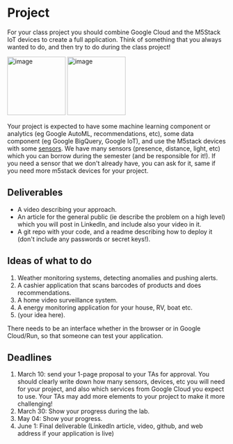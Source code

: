 # Project

For your class project you should combine Google Cloud and the M5Stack IoT devices to create a full application. 
Think of something that you always wanted to do, and then try to do during the class project!

<img width="134" alt="image" src="https://user-images.githubusercontent.com/28807066/216301010-7b1297e5-1568-40f8-8bce-b0f545d9d1b4.png">

<img width="134" alt="image" src="https://user-images.githubusercontent.com/28807066/216301115-eaec45d2-e1e9-4b52-8685-ce0531edb72f.png">


Your project is expected to have some machine learning component or analytics (eg Google AutoML, recommendations, etc), some data component (eg Google BigQuery, Google IoT), and use the M5stack devices with some [sensors](https://shop.m5stack.com/collections/m5-sensor). We have many sensors (presence, distance, light, etc) which you can borrow during the semester (and be responsible for it!). If you need a sensor that we don't already have, you can ask for it, same if you need more m5stack devices for your project. 


## Deliverables

- A video describing your approach.
- An article for the general public (ie describe the problem on a high level) which you will post in LinkedIn, and include also your video in it.
- A git repo with your code, and a readme describing how to deploy it (don't include any passwords or secret keys!).

## Ideas of what to do

1. Weather monitoring systems, detecting anomalies and pushing alerts.
2. A cashier application that scans barcodes of products and does recommendations.
3. A home video surveillance system.
4. A energy monitoring application for your house, RV, boat etc.
5. (your idea here).

There needs to be an interface whether in the browser or in Google Cloud/Run, so that someone can test your application.

## Deadlines

1. March 10: send your 1-page proposal to your TAs for approval. You should clearly write down how many sensors, devices, etc you will need for your project, and also which services from Google Cloud you expect to use. Your TAs may add more elements to your project to make it more challenging!
2. March 30: Show your progress during the lab.
3. May 04: Show your progress. 
4. June 1: Final deliverable (LinkedIn article, video, github, and web address if your application is live)
